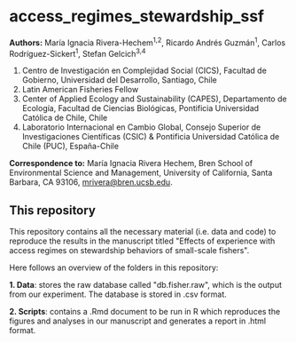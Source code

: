# access_regimes_stewardship_ssf

__Authors:__ María Ignacia Rivera-Hechem<sup>1,2</sup>, Ricardo Andrés Guzmán<sup>1</sup>, Carlos Rodríguez-Sickert<sup>1</sup>, Stefan Gelcich<sup>3,4</sup>

1. Centro de Investigación en Complejidad Social (CICS), Facultad de Gobierno, Universidad del Desarrollo, Santiago, Chile
2. Latin American Fisheries Fellow
3. Center of Applied Ecology and Sustainability (CAPES), Departamento de Ecología, Facultad de Ciencias Biológicas, Pontificia Universidad Católica de Chile, Chile
4. Laboratorio Internacional en Cambio Global, Consejo Superior de Investigaciones Científicas (CSIC) & Pontificia Universidad Católica de Chile (PUC), España-Chile

__Correspondence to:__ María Ignacia Rivera Hechem, Bren School of Environmental Science and Management, University of California, Santa Barbara, CA 93106, mrivera@bren.ucsb.edu.

## This repository

This repository contains all the necessary material (i.e. data and code) to reproduce the results in the manuscript titled "Effects of experience with access regimes on stewardship behaviors of small-scale fishers". 

Here follows an overview of the folders in this repository:

**1. Data**: stores the raw database called "db.fisher.raw", which is the output from our experiment. The database is stored in .csv format.

**2. Scripts**: contains a .Rmd document to be run in R which reproduces the figures and analyses in our manuscript and generates a report in .html format. 


